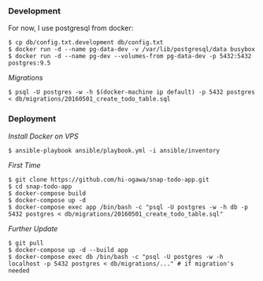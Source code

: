 ### Development

For now, I use postgresql from docker:

```
$ cp db/config.txt.development db/config.txt
$ docker run -d --name pg-data-dev -v /var/lib/postgresql/data busybox
$ docker run -d --name pg-dev --volumes-from pg-data-dev -p 5432:5432 postgres:9.5
```

_Migrations_

```
$ psql -U postgres -w -h $(docker-machine ip default) -p 5432 postgres < db/migrations/20160501_create_todo_table.sql
```

### Deployment

_Install Docker on VPS_

```
$ ansible-playbook ansible/playbook.yml -i ansible/inventory
```

_First Time_

```
$ git clone https://github.com/hi-ogawa/snap-todo-app.git
$ cd snap-todo-app
$ docker-compose build
$ docker-compose up -d
$ docker-compose exec app /bin/bash -c "psql -U postgres -w -h db -p 5432 postgres < db/migrations/20160501_create_todo_table.sql"
```

_Further Update_

```
$ git pull
$ docker-compose up -d --build app
$ docker-compose exec db /bin/bash -c "psql -U postgres -w -h localhost -p 5432 postgres < db/migrations/..." # if migration's needed
```
